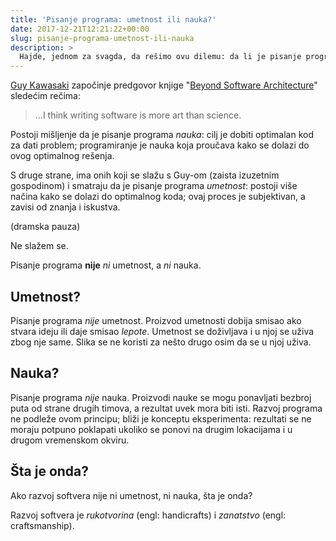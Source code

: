 ```yaml
---
title: 'Pisanje programa: umetnost ili nauka?'
date: 2017-12-21T12:21:22+00:00
slug: pisanje-programa-umetnost-ili-nauka
description: >
  Hajde, jednom za svagda, da rešimo ovu dilemu: da li je pisanje programa umetnost ili nauka?
---
```


[Guy Kawasaki](https://guykawasaki.com) započinje predgovor knjige "[Beyond Software Architecture](https://www.amazon.com/Beyond-Software-Architecture-Sustaining-Solutions/dp/0201775948)" sledećim rečima:

> ...I think writing software is more art than science.

Postoji mišljenje da je pisanje programa _nauka_: cilj je dobiti optimalan kod za dati problem; programiranje je nauka koja proučava kako se dolazi do ovog optimalnog rešenja.

S druge strane, ima onih koji se slažu s Guy-om (zaista izuzetnim gospodinom) i smatraju da je pisanje programa _umetnost_: postoji više načina kako se dolazi do optimalnog koda; ovaj proces je subjektivan, a zavisi od znanja i iskustva.

(dramska pauza)

Ne slažem se.

Pisanje programa **nije** _ni_ umetnost, a _ni_ nauka.

## Umetnost?

Pisanje programa _nije_ umetnost. Proizvod umetnosti dobija smisao ako stvara ideju ili daje smisao _lepote_. Umetnost se doživljava i u njoj se uživa zbog nje same. Slika se ne koristi za nešto drugo osim da se u njoj uživa.

## Nauka?

Pisanje programa _nije_ nauka. Proizvodi nauke se mogu ponavljati bezbroj puta od strane drugih timova, a rezultat uvek mora biti isti. Razvoj programa ne podleže ovom principu; bliži je konceptu eksperimenta: rezultati se ne moraju potpuno poklapati ukoliko se ponovi na drugim lokacijama i u drugom vremenskom okviru.

## Šta je onda?

Ako razvoj softvera nije ni umetnost, ni nauka, šta je onda?

Razvoj softvera je _rukotvorina_ (engl: handicrafts) i _zanatstvo_ (engl: craftsmanship).
